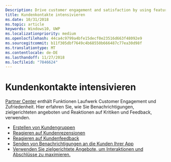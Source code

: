 ```yaml
---
Description: Drive customer engagement and satisfaction by using features like notifications, targeted offers, responding to reviews and feedback, and more.
title: Kundenkontakte intensivieren
ms.date: 10/31/2018
ms.topic: article
keywords: Windows10, UWP
ms.localizationpriority: medium
ms.openlocfilehash: 44ca4c9799a4bfe15decf0e23516d663f48092e9
ms.sourcegitcommit: b11f305dbf7649c4b68550b666487c77ea30d98f
ms.translationtype: MT
ms.contentlocale: de-DE
ms.lasthandoff: 11/27/2018
ms.locfileid: "7846624"
---
```

# <a name="engage-with-your-customers"></a>Kundenkontakte intensivieren

[Partner Center](https://partner.microsoft.com/dashboard) enthält Funktionen Laufwerk Customer Engagement und Zufriedenheit. Hier erfahren Sie, wie Sie Benachrichtigungen, zielgerichteten angeboten und Reaktionen auf Kritiken und Feedback, verwenden.

-   [Erstellen von Kundengruppen](create-customer-groups.md)
-   [Reagieren auf Kundenrezensionen](respond-to-customer-reviews.md)
-   [Reagieren auf Kundenfeedback](respond-to-customer-feedback.md)
-   [Senden von Benachrichtigungen an die Kunden Ihrer App](send-push-notifications-to-your-apps-customers.md)
-   [Verwenden Sie zielgerichtete Angebote, um Interaktionen und Abschlüsse zu maximieren.](use-targeted-offers-to-maximize-engagement-and-conversions.md)

 
